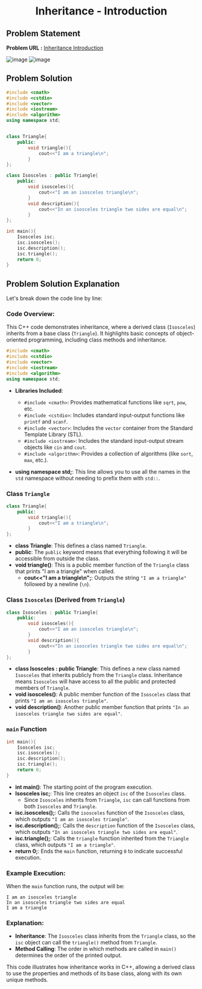 <h1 align='center'>Inheritance - Introduction</h1>

## Problem Statement

**Problem URL :** [Inheritance Introduction](https://www.hackerrank.com/challenges/inheritance-introduction/problem?isFullScreen=true)

![image](https://github.com/user-attachments/assets/e6eea415-bce8-4957-ac19-b6cfbf160f90)
![image](https://github.com/user-attachments/assets/4e366dd6-d00f-40d8-8366-f5defe74ace0)

## Problem Solution
```cpp
#include <cmath>
#include <cstdio>
#include <vector>
#include <iostream>
#include <algorithm>
using namespace std;


class Triangle{
    public:
    	void triangle(){
     		cout<<"I am a triangle\n";
    	}
};

class Isosceles : public Triangle{
    public:
    	void isosceles(){
    		cout<<"I am an isosceles triangle\n";
    	}
  		void description(){
            cout<<"In an isosceles triangle two sides are equal\n";
        }
};

int main(){
    Isosceles isc;
    isc.isosceles();
  	isc.description();
    isc.triangle();
    return 0;
}
```

## Problem Solution Explanation
Let's break down the code line by line:

### Code Overview:
This C++ code demonstrates inheritance, where a derived class (`Isosceles`) inherits from a base class (`Triangle`). It highlights basic concepts of object-oriented programming, including class methods and inheritance.

```cpp
#include <cmath>
#include <cstdio>
#include <vector>
#include <iostream>
#include <algorithm>
using namespace std;
```
- **Libraries Included**:
  - `#include <cmath>`: Provides mathematical functions like `sqrt`, `pow`, etc.
  - `#include <cstdio>`: Includes standard input-output functions like `printf` and `scanf`.
  - `#include <vector>`: Includes the `vector` container from the Standard Template Library (STL).
  - `#include <iostream>`: Includes the standard input-output stream objects like `cin` and `cout`.
  - `#include <algorithm>`: Provides a collection of algorithms (like `sort`, `max`, etc.).

- **using namespace std;**: This line allows you to use all the names in the `std` namespace without needing to prefix them with `std::`.

### Class `Triangle`
```cpp
class Triangle{
    public:
    	void triangle(){
     		cout<<"I am a triangle\n";
    	}
};
```
- **class Triangle**: This defines a class named `Triangle`.
- **public**: The `public` keyword means that everything following it will be accessible from outside the class.
- **void triangle()**: This is a public member function of the `Triangle` class that prints "I am a triangle" when called.
  - **cout<<"I am a triangle\n";**: Outputs the string `"I am a triangle"` followed by a newline (`\n`).

### Class `Isosceles` (Derived from `Triangle`)
```cpp
class Isosceles : public Triangle{
    public:
    	void isosceles(){
    		cout<<"I am an isosceles triangle\n";
    	}
  		void description(){
            cout<<"In an isosceles triangle two sides are equal\n";
        }
};
```
- **class Isosceles : public Triangle**: This defines a new class named `Isosceles` that inherits publicly from the `Triangle` class. Inheritance means `Isosceles` will have access to all the public and protected members of `Triangle`.
- **void isosceles()**: A public member function of the `Isosceles` class that prints `"I am an isosceles triangle"`.
- **void description()**: Another public member function that prints `"In an isosceles triangle two sides are equal"`.
  
### `main` Function
```cpp
int main(){
    Isosceles isc;
    isc.isosceles();
  	isc.description();
    isc.triangle();
    return 0;
}
```
- **int main()**: The starting point of the program execution.
- **Isosceles isc;**: This line creates an object `isc` of the `Isosceles` class.
  - Since `Isosceles` inherits from `Triangle`, `isc` can call functions from both `Isosceles` and `Triangle`.
- **isc.isosceles();**: Calls the `isosceles` function of the `Isosceles` class, which outputs `"I am an isosceles triangle"`.
- **isc.description();**: Calls the `description` function of the `Isosceles` class, which outputs `"In an isosceles triangle two sides are equal"`.
- **isc.triangle();**: Calls the `triangle` function inherited from the `Triangle` class, which outputs `"I am a triangle"`.
- **return 0;**: Ends the `main` function, returning `0` to indicate successful execution.

### Example Execution:

When the `main` function runs, the output will be:

```
I am an isosceles triangle
In an isosceles triangle two sides are equal
I am a triangle
```

### Explanation:
- **Inheritance**: The `Isosceles` class inherits from the `Triangle` class, so the `isc` object can call the `triangle()` method from `Triangle`.
- **Method Calling**: The order in which methods are called in `main()` determines the order of the printed output.

This code illustrates how inheritance works in C++, allowing a derived class to use the properties and methods of its base class, along with its own unique methods.
